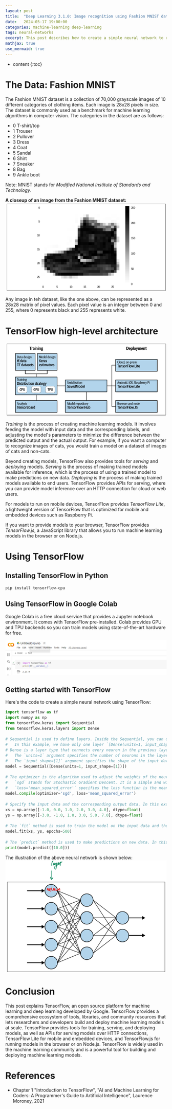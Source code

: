 ```yaml
---
layout: post
title:  "Deep Learning 3.1.0: Image recognition using Fashion MNIST dataset"
date:   2024-05-17 19:00:00
categories: machine-learning deep-learning 
tags: neural-networks
excerpt: This post describes how to create a simple neural network to recognize images in the Fashion MNIST dataset.
mathjax: true
use_mermaid: true
---
```


* content
{:toc}

# The Data: Fashion MNIST
The Fashion MNIST dataset is a collection of 70,000 grayscale images of 10 different categories of clothing items. Each image is 28x28 pixels in size. The dataset is commonly used as a benchmark for machine learning algorithms in computer vision. The categories in the dataset are as follows:  
- 0 T-shirt/top
- 1 Trouser
- 2 Pullover
- 3 Dress
- 4 Coat
- 5 Sandal
- 6 Shirt
- 7 Sneaker
- 8 Bag
- 9 Ankle boot

Note: MNIST stands for _Modified National Institute of Standards and Technology_.

<strong>A closeup of an image from the Fashion MNIST dataset:</strong>  
![A Closeup](/assets/images/ML/003/closeup.png)  

Any image in teh dataset, like the one above, can be represented as a 28x28 matrix of pixel values. Each pixel value is an integer between 0 and 255, where 0 represents black and 255 represents white.
# TensorFlow high-level architecture
![TensorFlow high-level architecture](/assets/images/ML/002/tensorflow-architecture.png)

_Training_ is the process of creating machine learning models. It involves feeding the model with input data and the corresponding labels, and 
adjusting the model's parameters to minimize the difference between the predicted output and the actual output. 
For example, if you want a computer to recognize images of cats, you would train a model on a dataset of images of cats and non-cats.

Beyond creating models, TensorFlow also provides tools for _serving_ and _deploying_ models. _Serving_ is the process of making trained models available for
inference, which is the process of using a trained model to make predictions on new data. _Deploying_ is the process of making trained models available to end users.
TensorFlow provides APIs for serving, where you can provide model inference over an HTTP connection for cloud or web users.   

For models to run on mobile devices, TensorFlow provides _TensorFlow Lite_, a lightweight version of TensorFlow that is optimized for mobile and embedded devices such as Raspberry Pi.  

If you want to provide models to your browser, TensorFlow provides _TensorFlow.js_, a JavaScript library that allows you to run machine learning models in the browser or on Node.js.  

# Using TensorFlow  

## Installing TensorFlow in Python

```bash
pip install tensorflow-cpu
```

## Using TensorFlow in Google Colab
Google Colab is a free cloud service that provides a Jupyter notebook environment. It comes with TensorFlow pre-installed. Colab provides GPU and TPU backends so you 
can train models using state-of-the-art hardware for free.

![Google Colab](/assets/images/ML/002/colab.png)

## Getting started with TensorFlow

Here's the code to create a simple neural network using TensorFlow:

```python
import tensorflow as tf
import numpy as np
from tensorflow.keras import Sequential
from tensorflow.keras.layers import Dense

# Sequential is used to define layers. Inside the Sequential, you can define the layers of the neural network. 
#   In this example, we have only one layer `[Dense(units=1, input_shape=[1])]`.
# Dense is a layer type that connects every neuron in the previous layer to every neuron in the current layer.
#   The `units=1` argument specifies the number of neurons in the layer. In this case, we have only one neuron.
#   The `input_shape=[1]` argument specifies the shape of the input data. In this case, the input data is a single number.
model = Sequential([Dense(units=1, input_shape=[1])])

# The optimizer is the algorithm used to adjust the weights of the neural network during training to minimize the loss.
#   `sgd` stands for Stochastic Gradient Descent. It is a simple and widely used optimizer.
#   `loss='mean_squared_error'` specifies the loss function is the mean squared error. It is used to measure the difference between the predicted output and the actual output.
model.compile(optimizer='sgd', loss='mean_squared_error')

# Specify the input data and the corresponding output data. In this example, we are trying to learn the function y = 2x - 1.
xs = np.array([-1.0, 0.0, 1.0, 2.0, 3.0, 4.0], dtype=float)
ys = np.array([-3.0, -1.0, 1.0, 3.0, 5.0, 7.0], dtype=float)

# The `fit` method is used to train the model on the input data and the corresponding output data.
model.fit(xs, ys, epochs=500)

# The `predict` method is used to make predictions on new data. In this example, we are predicting the output for x = 10.
print(model.predict([10.0]))
```
The illustration of the above neural network is shown below:
![Neural Network](/assets/images/ML/002/nn.png)


# Conclusion
This post explains TensorFlow, an open source platform for machine learning and deep learning developed by Google. TensorFlow provides a comprehensive ecosystem of tools, libraries, and community resources that lets researchers and developers build and deploy machine learning models at scale. TensorFlow provides tools for training, serving, and deploying models, as well as APIs for serving models over HTTP connections, TensorFlow Lite for mobile and embedded devices, and TensorFlow.js for running models in the browser or on Node.js. TensorFlow is widely used in the machine learning community and is a powerful tool for building and deploying machine learning models.

# References
- Chapter 1 "Introduction to TensorFlow", "AI and Machine Learning for Coders: A Programmer's Guide to Artificial Intelligence", Laurence Moroney, 2021